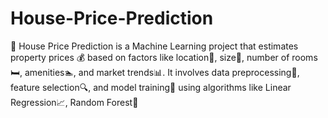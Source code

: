 # House-Price-Prediction
🏡 House Price Prediction is a Machine Learning project that estimates property prices 💰 based on factors like location📍, size📏, number of rooms🛏️, amenities🏊, and market trends📊. It involves data preprocessing🧹, feature selection🔍, and model training🤖 using algorithms like Linear Regression📈, Random Forest🌲
